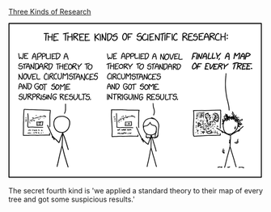[Three Kinds of Research](https://xkcd.com/2977)

![Three Kinds of Research](./random_comic.png)

The secret fourth kind is 'we applied a standard theory to their map of every tree and got some suspicious results.'

